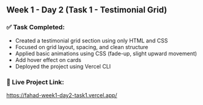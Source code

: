 ## Week 1 - Day 2 (Task 1 - Testimonial Grid)

### ✅ Task Completed:

- Created a testimonial grid section using only HTML and CSS
- Focused on grid layout, spacing, and clean structure
- Applied basic animations using CSS (fade-up, slight upward movement)
- Add hover effect on cards
- Deployed the project using Vercel CLI

### 🔗 Live Project Link:

https://fahad-week1-day2-task1.vercel.app/
